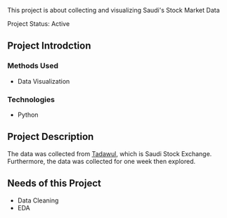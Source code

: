 This project is about collecting and visualizing Saudi's Stock Market Data

Project Status: Active
## Project Introdction
### Methods Used
- Data Visualization
### Technologies
- Python
## Project Description
The data was collected from [Tadawul](https://www.tadawul.com.sa/wps/portal/tadawul/home/), which is Saudi Stock Exchange. Furthermore, the data was collected for one week then explored.
## Needs of this Project
- Data Cleaning
- EDA
